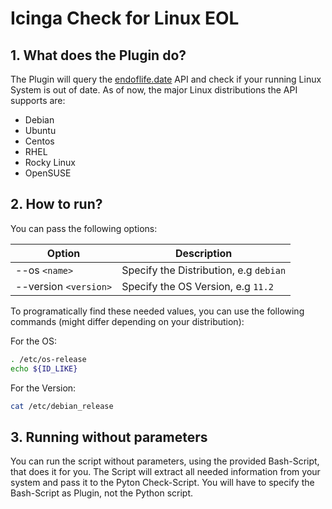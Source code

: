 # Icinga Check for Linux EOL

## 1. What does the Plugin do?

The Plugin will query the [endoflife.date](https://endoflife.date) API and check if your running Linux System is out of date. As of now, the major Linux distributions the API supports are: 

- Debian
- Ubuntu
- Centos
- RHEL
- Rocky Linux
- OpenSUSE

## 2. How to run?

You can pass the following options: 

| Option                | Description                            |
| --------------------- | -------------------------------------- |
| --os `<name>`         | Specify the Distribution, e.g `debian` |
| --version `<version>` | Specify the OS Version, e.g `11.2`     |

To programatically find these needed values, you can use the following commands (might differ depending on your distribution): 

For the OS: 
```bash
. /etc/os-release
echo ${ID_LIKE}
```
For the Version: 
```bash
cat /etc/debian_release
```

## 3. Running without parameters

You can run the script without parameters, using the provided Bash-Script, that does it for you. The Script will extract all needed information from your system and pass it to the Pyton Check-Script. You will have to specify the Bash-Script as Plugin, not the Python script.